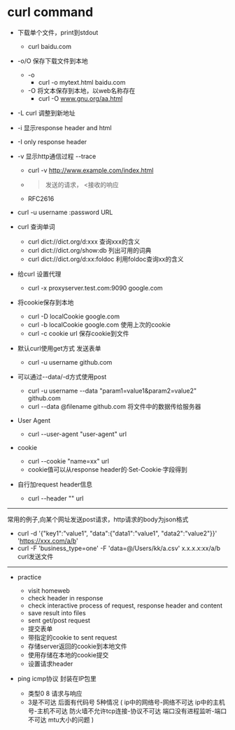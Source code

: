 # curl command

+ 下载单个文件，print到stdout
	+ curl baidu.com
+ -o/O 保存下载文件到本地
	+ -o
		+ curl -o mytext.html baidu.com
	+ -O 将文本保存到本地，以web名称存在
		+ curl -O www.gnu.org/aa.html
+ -L curl 调整到新地址
+ -i 显示response header and html
+ -I only response header
+ -v 显示http通信过程 --trace
  + curl -v http://www.example.com/index.html
  + > 发送的请求， <接收的响应
  + RFC2616

+ curl -u username :password URL
+ curl 查询单词
	+ curl dict://dict.org/d:xxx 查询xxx的含义
	+ curl dict://dict.org/show:db 列出可用的词典
	+ curl dict://dict.org/d:xx:foldoc 利用foldoc查询xx的含义
+ 给curl 设置代理
	+ curl -x proxyserver.test.com:9090 google.com
+ 将cookie保存到本地
	+ curl -D localCookie google.com
	+ curl -b localCookie google.com 使用上次的cookie
	+ curl -c cookie url 保存cookie到文件
+ 默认curl使用get方式 发送表单
	+ curl -u username github.com
+ 可以通过--data/-d方式使用post
	+ curl -u username --data "param1=value1&param2=value2" github.com
	+ curl --data @filename github.com 将文件中的数据传给服务器
+ User Agent
	+ curl --user-agent "user-agent" url
+ cookie
	+ curl --cookie "name=xx" url
	+ cookie值可以从response header的·Set-Cookie·字段得到
+ 自行加request header信息
	+ curl --header "" url

-------
常用的例子,向某个网址发送post请求，http请求的body为json格式

+ curl -d '{"key1":"value1", "data":{"data1":"value1", "data2":"value2"}}' 'https://xxx.com/a/b'
+ curl -F 'business_type=one' -F 'data=@/Users/kk/a.csv'  x.x.x.x:xx/a/b curl发送文件

---
+ practice
	+ visit homeweb
	+ check header in response
	+ check interactive process of request, response header and content
	+ save result into files
	+ sent get/post request
	+ 提交表单
	+ 带指定的cookie to sent request
	+ 存储server返回的cookie到本地文件
	+ 使用存储在本地的cookie提交
	+ 设置请求header

+ ping icmp协议 封装在IP包里
	+ 类型0 8 请求与响应
	+ 3是不可达 后面有代码号 5种情况 ( ip中的网络号-网络不可达 ip中的主机号-主机不可达 防火墙不允许tcp连接-协议不可达 端口没有进程监听-端口不可达 mtu大小的问题 )
